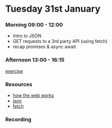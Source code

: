 # Tuesday 31st January

### Morning 09:00 - 12:00
 
 - Intro to JSON
 - GET requests to a 3rd party API (using fetch)
 - recap promises & async await


### Afternoon 13:00 - 16:15

[exercise](https://classroom.github.com/a/yLuidqn3)

### Resources

- [how the web works](https://davisgitonga.dev/blog/request-response-cycle)
- [json](https://www.w3schools.com/js/js_json_intro.asp)
- [fetch](https://javascript.info/fetch)

### Recording
